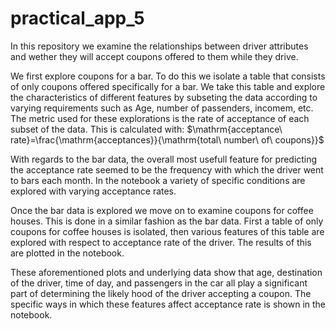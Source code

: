# practical_app_5

In this repository we examine the relationships between driver attributes and wether they will accept coupons offered to them while they drive.

We first explore coupons for a bar. To do this we isolate a table that consists of only coupons offered specifically for a bar. We take this table and explore the characteristics of different features by subseting the data according to varying requirements such as Age, number of passenders, incomem, etc. The metric used for these explorations is the rate of acceptance of each subset of the data. This is calculated with: $\mathrm{acceptance\ rate}=\frac{\mathrm{acceptances}}{\mathrm{total\ number\ of\ coupons}}$

With regards to the bar data, the overall most usefull feature for predicting the acceptance rate seemed to be the frequency with which the driver went to bars each month. In the notebook a variety of specific conditions are explored with varying acceptance rates.

Once the bar data is explored we move on to examine coupons for coffee houses. This is done in a similar fashion as the bar data. First a table of only coupons for coffee houses is isolated, then various features of this table are explored with respect to acceptance rate of the driver. The results of this are plotted in the notebook. 

These aforementioned plots and underlying data show that age, destination of the driver, time of day, and passengers in the car all play a significant part of determining the likely hood of the driver accepting a coupon. The specific ways in which these features affect acceptance rate is shown in the notebook.

